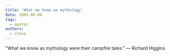 ```yaml
---
title: 'What we know as mythology'
date: 2003-08-08
tags:
  - quotes
authors:
  - steve
---
```


"What we know as mythology were their campfire tales." — Richard Higgins
